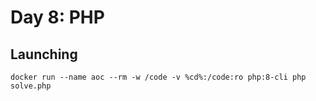 # Day 8: PHP

## Launching

```
docker run --name aoc --rm -w /code -v %cd%:/code:ro php:8-cli php solve.php
```
